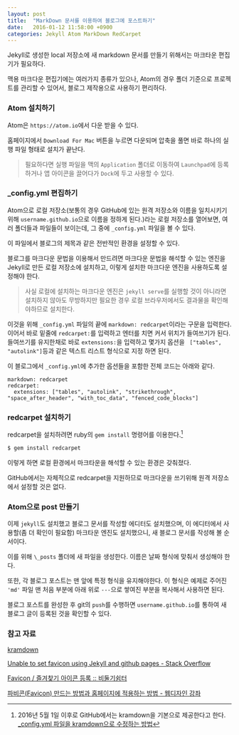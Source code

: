 ```yaml
---
layout: post
title:  "MarkDown 문서를 이용하여 블로그에 포스트하기"
date:   2016-01-12 11:58:00 +0900
categories: Jekyll Atom MarkDown RedCarpet
---
```


Jekyll로 생성한 local 저장소에 새 markdown 문서를 만들기 위해서는 마크타운 편집기가 필요하다.

맥용 마크다운 편집기에는 여러가지 종류가 있으나, Atom의 경우 폴더 기준으로 프로젝트를 관리할 수 있어서, 블로그 제작용으로 사용하기 편리하다.


### Atom 설치하기

Atom은 `https://atom.io`에서 다운 받을 수 있다.

홈페이지에서 `Download For Mac` 버튼을 누르면 다운되며 압축을 풀면 바로 하나의 실행 파일 형태로 설치가 끝난다.

> 필요하다면 실행 파일을 맥의 `Application` 폴더로 이동하여 `Launchpad`에 등록하거나 앱 아이콘을 끌어다가 `Dock`에 두고 사용할 수 있다.


### \_config.yml 편집하기

Atom으로 로컬 저장소(보통의 경우 GitHub에 있는 원격 저장소와 이름을 일치시키기 위해 `username.github.io`으로 이름을 정하게 된다.)라는 로컬 저장소를 열어보면, 여러 폴더들과 파일들이 보이는데, 그 중에 `_config.yml` 파일을 볼 수 있다.

이 파일에서 블로그의 제목과 같은 전반적인 환경을 설정할 수 있다.

블로그를 마크다운 문법을 이용해서 만드려면 마크다운 문법을 해석할 수 있는 엔진을 Jekyll로 만든 로컬 저장소에 설치하고, 이렇게 설치한 마크다운 엔진을 사용하도록 설정해야 한다.

>사실 로컬에 설치하는 마크다운 엔진은 `jekyll serve`를 실행할 것이 아니라면 설치하지 않아도 무방하지만 필요한 경우 로컬 브라우저에서도 결과물을 확인해야하므로 설치한다.

이것을 위해 `_config.yml` 파일의 끝에 `markdown: redcarpet`이라는 구문을 입력한다. 이어서 바로 밑줄에 `redcarpet:`를 입력하고 엔터를 치면 커서 위치가 들여쓰기가 된다. 들여쓰기를 유지한채로 바로 `extensions:`을 입력하고 몇가지 옵션을 ` ["tables", "autolink"]`등과 같은 텍스트 리스트 형식으로 지정 하면 된다.

이 블로그에서 `_config.yml`에 추가한 옵션들을 포함한 전체 코드는 아래와 같다.

```text
markdown: redcarpet
redcarpet:
  extensions: ["tables", "autolink", "strikethrough", "space_after_header", "with_toc_data", "fenced_code_blocks"]
```


### redcarpet 설치하기

redcarpet을 설치하려면 ruby의 `gem install` 명령어를 이용한다.[^kramdown]

```sh
$ gem install redcarpet
```

이렇게 하면 로컬 환경에서 마크타운을 해석할 수 있는 환경은 갖춰졌다.

GitHub에서는 자체적으로 redcarpet을 지원하므로 마크다운을 쓰기위해 원격 저장소에서 설정할 것은 없다.


### Atom으로 post 만들기

이제 `jekyll`도 설치했고 블로그 문서를 작성할 에디터도 설치했으며, 이 에디터에서 사용할(좀 더 확인이 필요함) 마크타운 엔진도 설치했으니, 새 블로그 문서를 작성해 볼 순서이다.

이를 위해 `\_posts` 폴더에 새 파일을 생성한다. 이름은 날짜 형식에 맞춰서 생성해야 한다.

또한, 각 블로그 포스트는 맨 앞에 특정 형식을 유지해야한다. 이 형식은 예제로 주어진 ``'md'`` 파일 맨 처음 부분에 아래 위로 `---`으로 쌓여진 부분을 복사해서 사용하면 된다.

블로그 포스트를 완성한 후 git의 `push`를 수행하면 `username.github.io`를 통하여 새 블로그 글이 등록된 것을 확인할 수 있다.

### 참고 자료


[ATOM]: https://atom.io  
[^kramdown]: 2016년 5월 1일 이후로 GitHub에서는 kramdown을 기본으로 제공한다고 한다. [_config.yml 파일을 kramdown으로 수정하는 방법](https://help.github.com/articles/updating-your-markdown-processor-to-kramdown/)

[kramdown](http://kramdown.gettalong.org)

[Unable to set favicon using Jekyll and github pages - Stack Overflow](http://stackoverflow.com/questions/30551501/unable-to-set-favicon-using-jekyll-and-github-pages)

[Favicon / 즐겨찾기 아이콘 등록 :: 비둘기쉼터](http://chaz.tistory.com/m/post/87)

[파비콘(Favicon) 만드는 방법과 홈페이지에 적용하는 방법 - 웹디자인 강좌](http://www.homejjang.com/11/favicon.php)
